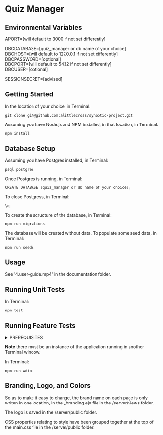 # Quiz Manager

## Environmental Variables

APORT=[will default to 3000 if not set differently]  

DBCDATABASE=[quiz_manager or db name of your choice]  
DBCHOST=[will default to 127.0.0.1 if not set differently]  
DBCPASSWORD=[optional]  
DBCPORT=[will default to 5432 if not set differently]  
DBCUSER=[optional]  

SESSIONSECRET=[advised]

## Getting Started

In the location of your choice, in Terminal:

`git clone git@github.com:alittlecross/synoptic-project.git`

Assuming you have Node.js and NPM installed, in that location, in Terminal:

`npm install`

## Database Setup

Assuming you have Postgres installed, in Terminal:

`psql postgres`

Once Postgres is running, in Terminal:

`CREATE DATABASE [quiz_manager or db name of your choice];`

To close Postgress, in Terminal:

`\q`

To create the scructure of the database, in Terminal:

`npm run migrations`

The database will be created without data. To populate some seed data, in Terminal:

`npm run seeds`

## Usage

See '4.user-guide.mp4' in the documentation folder.

## Running Unit Tests

In Terminal:

`npm test`

## Running Feature Tests

<details>
<summary>PREREQUISITES</summary>

You must use Node.js version 10.x or above. Visit [Node.js](https://nodejs.org/en/) and choose the version for your system.

You must have the Java Development Kit installed. Visit [Oracle](https://www.oracle.com/technetwork/java/javase/downloads/jdk12-downloads-5295953.html) and choose the version for your system.

**Note:** if prompted by your system to install JDK, do not install the version your system recommends; please follow the link above.

</details>

**Note** there must be an instance of the application running in another Terminal window.

In Terminal:

`npm run wdio`

## Branding, Logo, and Colors

So as to make it easy to change, the brand name on each page is only writen in one location, in the _branding.ejs file in the /server/views folder.

The logo is saved in the /server/public folder.

CSS properties relating to style have been grouped together at the top of the main.css file in the /server/public folder.
